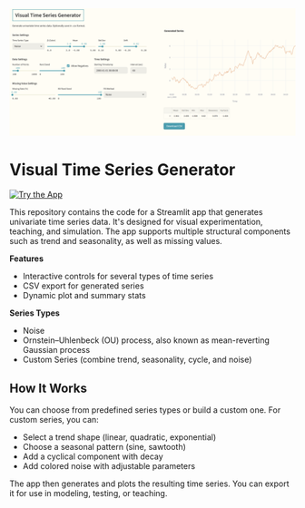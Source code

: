 <p align="center">
  <img src="app_screenshot.png" width="600" alt="App Preview">
</p>

# Visual Time Series Generator

[![Try the App](https://img.shields.io/badge/TRY%20THE%20APP-blue?logo=streamlit)](https://timeseriesgenerator.streamlit.app/)


This repository contains the code for a Streamlit app that generates univariate time series data. It's designed for visual experimentation, teaching, and simulation. The app supports multiple structural components such as trend and seasonality, as well as missing values.

**Features**
- Interactive controls for several types of time series
- CSV export for generated series
- Dynamic plot and summary stats

**Series Types**
- Noise
- Ornstein–Uhlenbeck (OU) process, also known as mean-reverting Gaussian process
- Custom Series (combine trend, seasonality, cycle, and noise)

## How It Works

You can choose from predefined series types or build a custom one. For custom series, you can:

- Select a trend shape (linear, quadratic, exponential)
- Choose a seasonal pattern (sine, sawtooth)
- Add a cyclical component with decay
- Add colored noise with adjustable parameters

The app then generates and plots the resulting time series. You can export it for use in modeling, testing, or teaching.
